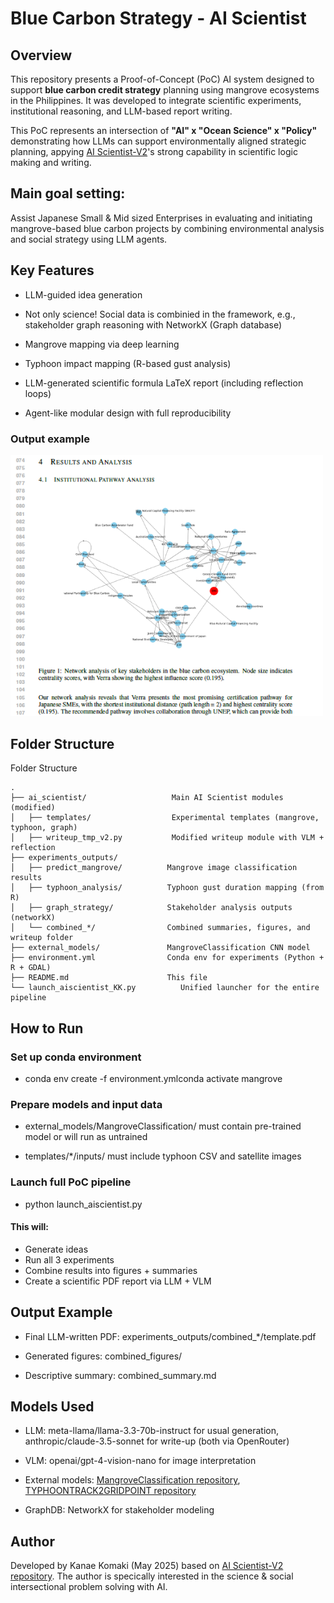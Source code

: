 # **Blue Carbon Strategy - AI Scientist**

## Overview
This repository presents a Proof-of-Concept (PoC) AI system designed to support **blue carbon credit strategy** planning using mangrove ecosystems in the Philippines. It was developed to integrate scientific experiments, institutional reasoning, and LLM-based report writing.

This PoC represents an intersection of **"AI" x "Ocean Science" x "Policy"** demonstrating how LLMs can support environmentally aligned strategic planning, appying [AI Scientist-V2](https://github.com/SakanaAI/AI-Scientist-v2)'s strong capability in scientific logic making and writing. 

## Main goal setting: 
Assist Japanese Small & Mid sized Enterprises in evaluating and initiating mangrove-based blue carbon projects by combining environmental analysis and social strategy using LLM agents.

## Key Features

- LLM-guided idea generation

- Not only science! Social data is combinied in the framework, e.g., stakeholder graph reasoning with NetworkX (Graph database)

- Mangrove mapping via deep learning

- Typhoon impact mapping (R-based gust analysis)

- LLM-generated scientific formula LaTeX report (including reflection loops)

- Agent-like modular design with full reproducibility

### Output example
<img src="writeup_example.png" alt="An example of the writing of this work" width="500">

## Folder Structure

Folder Structure

```
.
├── ai_scientist/                   Main AI Scientist modules (modified)
│   ├── templates/                  Experimental templates (mangrove, typhoon, graph)
│   ├── writeup_tmp_v2.py           Modified writeup module with VLM + reflection
├── experiments_outputs/
│   ├── predict_mangrove/          Mangrove image classification results
│   ├── typhoon_analysis/          Typhoon gust duration mapping (from R)
│   ├── graph_strategy/            Stakeholder analysis outputs (networkX)
│   └── combined_*/                Combined summaries, figures, and writeup folder
├── external_models/               MangroveClassification CNN model
├── environment.yml                Conda env for experiments (Python + R + GDAL)
├── README.md                      This file
└── launch_aiscientist_KK.py          Unified launcher for the entire pipeline
```

## How to Run

### Set up conda environment

- conda env create -f environment.ymlconda activate mangrove

### Prepare models and input data

- external_models/MangroveClassification/ must contain pre-trained model or will run as untrained

- templates/*/inputs/ must include typhoon CSV and satellite images

### Launch full PoC pipeline
- python launch_aiscientist.py

#### This will:
- Generate ideas
- Run all 3 experiments
- Combine results into figures + summaries
- Create a scientific PDF report via LLM + VLM


## Output Example
- Final LLM-written PDF: experiments_outputs/combined_*/template.pdf

- Generated figures: combined_figures/

- Descriptive summary: combined_summary.md


## Models Used

- LLM: meta-llama/llama-3.3-70b-instruct for usual generation, anthropic/claude-3.5-sonnet for write-up (both via OpenRouter)

- VLM: openai/gpt-4-vision-nano for image interpretation

- External models:  [MangroveClassification repository](https://github.com/nkinnaird/MangroveClassification), [TYPHOONTRACK2GRIDPOINT repository](https://github.com/rodekruis/TYPHOONTRACK2GRIDPOINT#)

- GraphDB: NetworkX for stakeholder modeling

## Author
Developed by Kanae Komaki (May 2025) based on [AI Scientist-V2 repository](https://github.com/SakanaAI/AI-Scientist-v2). The author is specically interested in the science & social intersectional problem solving with AI. 
